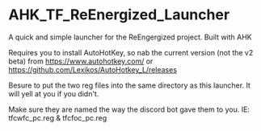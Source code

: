 # AHK_TF_ReEnergized_Launcher
A quick and simple launcher for the ReEngergized project. Built with AHK

Requires you to install AutoHotKey, so nab the current version (not the v2 beta) from https://www.autohotkey.com/ or https://github.com/Lexikos/AutoHotkey_L/releases

Besure to put the two reg files into the same directory as this launcher. It will yell at you if you didn't.

Make sure they are named the way the discord bot gave them to you. IE: tfcwfc_pc.reg & tfcfoc_pc.reg
